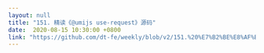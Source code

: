```yaml
---
layout: null
title: "151. 精读《@umijs use-request》源码"
date:  2020-08-15 10:30:00 +0800
link: "https://github.com/dt-fe/weekly/blob/v2/151.%20%E7%B2%BE%E8%AF%BB%E3%80%8A@umijs%20use-request%E3%80%8B%E6%BA%90%E7%A0%81.md"
---
```

